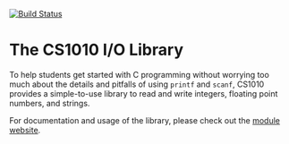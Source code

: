 [![Build Status](https://travis-ci.org/nus-cs1010-1819-s1/libcs1010.svg?branch=master)](https://travis-ci.org/nus-cs1010-1819-s1/libcs1010)
# The CS1010 I/O Library

To help students get started with C programming without worrying too much about the details and pitfalls of using `printf` and `scanf`, CS1010 provides a simple-to-use library to read and write integers, floating point numbers, and strings.

For documentation and usage of the library, please check out the [module website](https://nus-cs1010.github.io/1819-s1/library/index.html).
